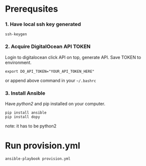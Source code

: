 # Prerequsites
### 1. Have local ssh key generated

```shell
ssh-keygen
```
### 2. Acquire DigitalOcean API TOKEN
Login to digitalocean click API on top, generate API. Save TOKEN to environment.

```shell
export DO_API_TOKEN="YOUR_API_TOKEN_HERE"
```
or append above command in your `~/.bashrc`

### 3. Install Ansible
Have *python2* and pip installed on your computer.
```shell
pip install ansible
pip install dopy
```
note: it has to be python2
# Run provision.yml
```shell
ansible-playbook provision.yml
```
